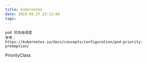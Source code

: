 ```yaml
---
title: kubernetes
date: 2019-03-27 22:12:04
tags:
---
```


```
pod 优先级调度
参考：
https://kubernetes.io/docs/concepts/configuration/pod-priority-preemption/
```
PriorityClass